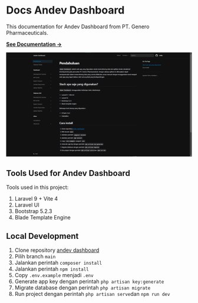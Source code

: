 # Docs Andev Dashboard

This documentation for Andev Dashboard from PT. Genero Pharmaceuticals.

[**See Documentation →**](https://nextra-docs-template.vercel.app)

[![](/public/docs-andev-dashboard.png)](https://docs-andev-genero.vercel.app/)

## Tools Used for Andev Dashboard

Tools used in this project:
1. Laravel 9 + Vite 4
2. Laravel UI
3. Bootstrap 5.2.3
4. Blade Template Engine

## Local Development

1. Clone repository [andev dashboard](https://github.com/muchfahmiarif/andev-dashboard)
2. Pilih branch `main`
3. Jalankan perintah `composer install`
4. Jalankan perintah `npm install`
5. Copy `.env.example` menjadi `.env`
6. Generate app key dengan perintah `php artisan key:generate`
7. Migrate database dengan perintah `php artisan migrate`
8. Run project dengan perintah `php artisan serve`dan `npm run dev`
